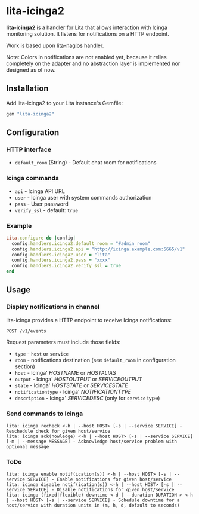 # lita-icinga2

**lita-icinga2** is a handler for [Lita](https://github.com/jimmycuadra/lita) that allows interaction with Icinga monitoring solution.
It listens for notifications on a HTTP endpoint.

Work is based upon [lita-nagios](https://github.com/josqu4red/lita-nagios) handler.

Note: Colors in notifications are not enabled yet, because it relies completely on the adapter and no abstraction layer is implemented nor designed as of now.

## Installation

Add lita-icinga2 to your Lita instance's Gemfile:

``` ruby
gem "lita-icinga2"
```

## Configuration

### HTTP interface
* `default_room` (String) - Default chat room for notifications

### Icinga commands
* `api` - Icinga API URL
* `user` - Icinga user with system commands authorization
* `pass` - User password
* `verify_ssl` - default: `true`

### Example

``` ruby
Lita.configure do |config|
  config.handlers.icinga2.default_room = "#admin_room"
  config.handlers.icinga2.api = "http://icinga.example.com:5665/v1"
  config.handlers.icinga2.user = "lita"
  config.handlers.icinga2.pass = "xxxx"
  config.handlers.icinga2.verify_ssl = true
end
```

## Usage

### Display notifications in channel

lita-icinga provides a HTTP endpoint to receive Icinga notifications:

```
POST /v1/events
```
Request parameters must include those fields:
* `type` - `host` or `service`
* `room` - notifications destination (see `default_room` in configuration section)
* `host` - Icinga' $HOSTNAME$ or $HOSTALIAS$
* `output` - Icinga' $HOSTOUTPUT$ or $SERVICEOUTPUT$
* `state` - Icinga' $HOSTSTATE$ or $SERVICESTATE$
* `notificationtype` - Icinga' $NOTIFICATIONTYPE$
* `description` - Icinga' $SERVICEDESC$ (only for `service` type)


### Send commands to Icinga

```
lita: icinga recheck <-h | --host HOST> [-s | --service SERVICE] - Reschedule check for given host/service
lita: icinga ack(nowledge) <-h | --host HOST> [-s | --service SERVICE] [-m | --message MESSAGE] - Acknowledge host/service problem with optional message
```

### ToDo

```
lita: icinga enable notif(ication(s)) <-h | --host HOST> [-s | --service SERVICE] - Enable notifications for given host/service
lita: icinga disable notif(ication(s)) <-h | --host HOST> [-s | --service SERVICE] - Disable notifications for given host/service
lita: icinga (fixed|flexible) downtime <-d | --duration DURATION > <-h | --host HOST> [-s | --service SERVICE] - Schedule downtime for a host/service with duration units in (m, h, d, default to seconds)
```
